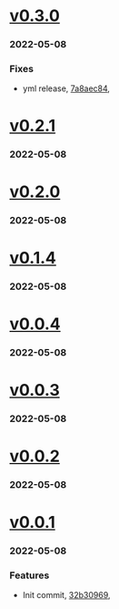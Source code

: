 # <a href='https://github.com/mrjackwills/adsbdb_rust/releases/tag/v0.3.0'>v0.3.0</a>
### 2022-05-08

### Fixes
+ yml release, [7a8aec84](https://github.com/mrjackwills/adsbdb_rust/commit/7a8aec840bf9edc088ea47895d2069316ba3c754),

# <a href='https://github.com/mrjackwills/adsbdb_rust/releases/tag/v0.2.1'>v0.2.1</a>
### 2022-05-08

# <a href='https://github.com/mrjackwills/adsbdb_rust/releases/tag/v0.2.0'>v0.2.0</a>
### 2022-05-08

# <a href='https://github.com/mrjackwills/adsbdb_rust/releases/tag/v0.1.4'>v0.1.4</a>
### 2022-05-08

# <a href='https://github.com/mrjackwills/adsbdb_rust/releases/tag/v0.0.4'>v0.0.4</a>
### 2022-05-08

# <a href='https://github.com/mrjackwills/adsbdb_rust/releases/tag/v0.0.3'>v0.0.3</a>
### 2022-05-08

# <a href='https://github.com/mrjackwills/adsbdb_rust/releases/tag/v0.0.2'>v0.0.2</a>
### 2022-05-08

# <a href='https://github.com/mrjackwills/adsbdb_rust/releases/tag/v0.0.1'>v0.0.1</a>
### 2022-05-08

### Features
+ Init commit, [32b30969](https://github.com/mrjackwills/adsbdb_rust/commit/32b3096976847ee804562f14cee68630e5fd5007),
